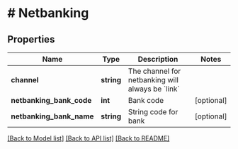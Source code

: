# # Netbanking

## Properties

Name | Type | Description | Notes
------------ | ------------- | ------------- | -------------
**channel** | **string** | The channel for netbanking will always be &#x60;link&#x60; |
**netbanking_bank_code** | **int** | Bank code | [optional]
**netbanking_bank_name** | **string** | String code for bank | [optional]

[[Back to Model list]](../../README.md#models) [[Back to API list]](../../README.md#endpoints) [[Back to README]](../../README.md)
